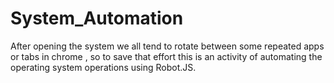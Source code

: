 # System_Automation
 After opening the system we all tend to rotate between some repeated apps or tabs in chrome , so to save that effort this is an activity of automating the operating system operations using Robot.JS.
